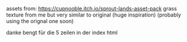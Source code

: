 assets from:
https://cupnooble.itch.io/sprout-lands-asset-pack
grass texture from me but very similar to original (huge inspiration) (probably using the orignal one soon)

danke bengt für die 5 zeilen in der index html
